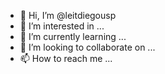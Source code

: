 - 👋 Hi, I’m @leitdiegousp
- 👀 I’m interested in ...
- 🌱 I’m currently learning ...
- 💞️ I’m looking to collaborate on ...
- 📫 How to reach me ...

<!---
leitdiegousp/leitdiegousp is a ✨ special ✨ repository because its `README.md` (this file) appears on your GitHub profile.
You can click the Preview link to take a look at your changes.
--->
